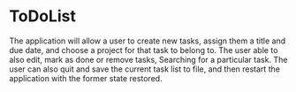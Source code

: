 # ToDoList
The application will allow a user to create new tasks, assign them a title and due date, and choose a project for that task to belong to. The user able to also edit, mark as done or remove tasks, Searching for a particular task. The user can also quit and save the current task list to file, and then restart the application with the former state restored.
